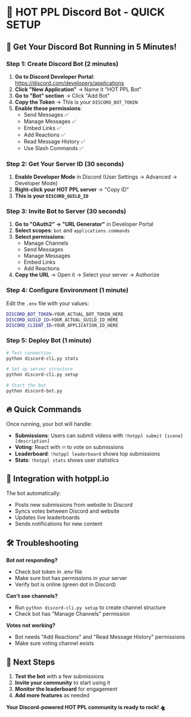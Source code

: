 # 🚀 HOT PPL Discord Bot - QUICK SETUP

## 🎯 Get Your Discord Bot Running in 5 Minutes!

### Step 1: Create Discord Bot (2 minutes)

1. **Go to Discord Developer Portal**: https://discord.com/developers/applications
2. **Click "New Application"** → Name it "HOT PPL Bot"
3. **Go to "Bot" section** → Click "Add Bot"
4. **Copy the Token** → This is your `DISCORD_BOT_TOKEN`
5. **Enable these permissions**:
   - Send Messages ✅
   - Manage Messages ✅
   - Embed Links ✅
   - Add Reactions ✅
   - Read Message History ✅
   - Use Slash Commands ✅

### Step 2: Get Your Server ID (30 seconds)

1. **Enable Developer Mode** in Discord (User Settings → Advanced → Developer Mode)
2. **Right-click your HOT PPL server** → "Copy ID"
3. **This is your `DISCORD_GUILD_ID`**

### Step 3: Invite Bot to Server (30 seconds)

1. **Go to "OAuth2" → "URL Generator"** in Developer Portal
2. **Select scopes**: `bot` and `applications.commands`
3. **Select permissions**: 
   - Manage Channels
   - Send Messages
   - Manage Messages
   - Embed Links
   - Add Reactions
4. **Copy the URL** → Open it → Select your server → Authorize

### Step 4: Configure Environment (1 minute)

Edit the `.env` file with your values:

```bash
DISCORD_BOT_TOKEN=YOUR_ACTUAL_BOT_TOKEN_HERE
DISCORD_GUILD_ID=YOUR_ACTUAL_GUILD_ID_HERE
DISCORD_CLIENT_ID=YOUR_APPLICATION_ID_HERE
```

### Step 5: Deploy Bot (1 minute)

```bash
# Test connection
python discord-cli.py stats

# Set up server structure
python discord-cli.py setup

# Start the bot
python discord-bot.py
```

## 🔥 Quick Commands

Once running, your bot will handle:

- **Submissions**: Users can submit videos with `!hotppl submit [scene] [description]`
- **Voting**: React with 🔥 to vote on submissions
- **Leaderboard**: `!hotppl leaderboard` shows top submissions
- **Stats**: `!hotppl stats` shows user statistics

## 🚀 Integration with hotppl.io

The bot automatically:
- Posts new submissions from website to Discord
- Syncs votes between Discord and website
- Updates live leaderboards
- Sends notifications for new content

## 🛠️ Troubleshooting

**Bot not responding?**
- Check bot token in .env file
- Make sure bot has permissions in your server
- Verify bot is online (green dot in Discord)

**Can't see channels?**
- Run `python discord-cli.py setup` to create channel structure
- Check bot has "Manage Channels" permission

**Votes not working?**
- Bot needs "Add Reactions" and "Read Message History" permissions
- Make sure voting channel exists

## 🎯 Next Steps

1. **Test the bot** with a few submissions
2. **Invite your community** to start using it
3. **Monitor the leaderboard** for engagement
4. **Add more features** as needed

**Your Discord-powered HOT PPL community is ready to rock! 🛸**
